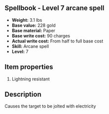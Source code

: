 ## Spellbook - Level 7 arcane spell
- **Weight:** 3.1 lbs
- **Base value:** 228 gold
- **Base material:** Paper
- **Base write cost:** 90 charges
- **Actual write cost:** From half to full base cost
- **Skill:** Arcane spell
- **Level:** 7
## Item properties
1. Lightning resistant
## Description
Causes the target to be jolted with electricity

